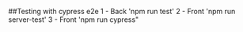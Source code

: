 ##Testing with cypress e2e
1 - Back 'npm run test'
2 - Front 'npm run server-test'
3 - Front 'npm run cypress"